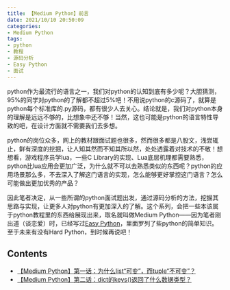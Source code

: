 ```yaml
---
title: 【Medium Python】前言
date: 2021/10/10 20:50:09
categories:
- Medium Python
tags:
- python
- 教程
- 源码分析
- Easy Python
- 面试
---
```


python作为最流行的语言之一，我们对python的认知到底有多少呢？大胆猜测，95%的同学对python的了解都不超过5%吧！不用说python的c源码了，就算是python每个标准库的.py源码，都有很少人去关心。结论就是，我们对python本身的理解是远远不够的，比想象中还不够！当然，这也可能是python的语言特性导致的吧，在设计方面就不需要我们去多想。

python的岗位众多，网上的教材跟面试题也很多，然而很多都是八股文，浅尝辄止，鲜有深度的挖掘，让人知其然而不知其所以然，处处透露着对技术的不敬！想想看，游戏程序员学lua，一些C Library的实现、Lua底层机理都需要熟悉，python比lua应用会更加广泛，为什么就不可以去熟悉类似的东西呢？python的应用场景那么多，不去深入了解这门语言的实现，怎么能够更好掌控这门语言？怎么可能做出更加优秀的产品？

因此笔者决定，从一些所谓的python面试题出发，通过源码分析的方法，挖掘其思路与实现，让更多人对python有更加深入的了解。这个系列，会把一些本该属于python教程里的东西给展现出来，取名就叫做Medium Python——因为笔者刚出道（谈恋爱）时，已经写过[Easy Python](https://utmhikari.top/categories/Easy-Python/)，里面罗列了些python的简单知识。至于未来有没有Hard Python，到时候再说吧！

## Contents

- [【Medium Python】第一话：为什么list“可变”，而tuple“不可变”？](https://utmhikari.top/2021/10/17/mediumpython/i/)
- [【Medium Python】第二话：dict的keys()返回了什么数据类型？](https://utmhikari.top/2021/10/23/mediumpython/ii/)
